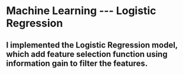 # Machine Learning --- Logistic Regression 
## I implemented the Logistic Regression model, which add feature selection function using information gain to filter the features.
